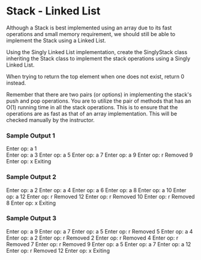 # Stack - Linked List

Although a Stack is best implemented using an array due to its fast operations and small memory requirement, we should still be able to implement the Stack using a Linked List.

Using the Singly Linked List implementation, create the SinglyStack class inheriting the Stack class to implement the stack operations using a Singly Linked List.

When trying to return the top element when one does not exist, return 0 instead.

Remember that there are two pairs (or options) in implementing the stack's push and pop operations. You are to utilize the pair of methods that has an O(1) running time in all the stack operations. This is to ensure that the operations are as fast as that of an array implementation. This will be checked manually by the instructor.

### Sample Output 1
Enter op: a 1 </br>
Enter op: a 3
Enter op: a 5
Enter op: a 7
Enter op: a 9
Enter op: r
Removed 9
Enter op: x
Exiting

### Sample Output 2
Enter op: a 2
Enter op: a 4
Enter op: a 6
Enter op: a 8
Enter op: a 10
Enter op: a 12
Enter op: r
Removed 12
Enter op: r
Removed 10
Enter op: r
Removed 8
Enter op: x
Exiting

### Sample Output 3
Enter op: a 9
Enter op: a 7
Enter op: a 5
Enter op: r
Removed 5
Enter op: a 4
Enter op: a 2
Enter op: r
Removed 2
Enter op: r
Removed 4
Enter op: r
Removed 7
Enter op: r
Removed 9
Enter op: a 5
Enter op: a 7
Enter op: a 12
Enter op: r
Removed 12
Enter op: x
Exiting
